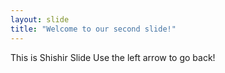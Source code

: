 ```yaml
---
layout: slide
title: "Welcome to our second slide!"
---
```

This is Shishir Slide 
Use the left arrow to go back!